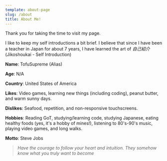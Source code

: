 ```yaml
---
template: about-page
slug: /about
title: About Me!
---
```

Thank you for taking the time to visit my page. 

I like to keep my self introductions a bit brief. I believe that since I have been a teacher in Japan for about 7 years, I have learned the art of *自己紹介* (Jikoshoukai - Self Introduction)

**Name**: TofuSupreme (Alias)

**Age**: N/A

**Country**: United States of America

**Likes**: Video games, learning new things (including coding), peanut butter, and warm sunny days. 

**Dislikes**: Seafood, repetition, and non-responsive touchscreens.

**Hobbies**: Reading GoT, studying/learning code, studying Japanese, eating healthy foods (yes, it's a hobby of mines!), listening to 80's-90's music, playing video games, and long walks. 

**Motto**: Steve Jobs
> *Have the courage to follow your heart and intuition. They somehow know what you truly want to become*